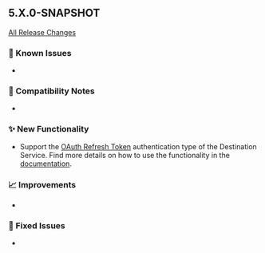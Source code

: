 ## 5.X.0-SNAPSHOT

[All Release Changes](https://github.com/SAP/cloud-sdk-java/releases)

### 🚧 Known Issues

- 

### 🔧 Compatibility Notes

- 

### ✨ New Functionality

- Support the [OAuth Refresh Token](https://help.sap.com/docs/connectivity/sap-btp-connectivity-cf/oauth-refresh-token-authentication) authentication type of the Destination Service.
  Find more details on how to use the functionality in the [documentation](https://sap.github.io/cloud-sdk/docs/java/features/connectivity/btp-destination-service#about-the-destinationservice).

### 📈 Improvements

- 

### 🐛 Fixed Issues

- 
